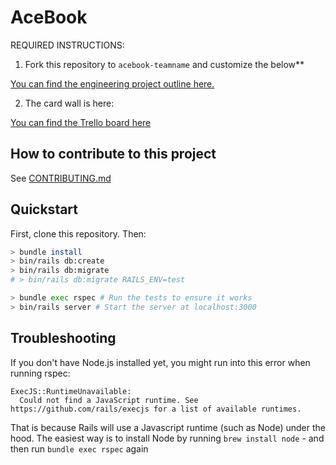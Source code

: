 # AceBook

REQUIRED INSTRUCTIONS:

1. Fork this repository to `acebook-teamname` and customize
   the below\*\*

[You can find the engineering project outline here.](https://github.com/makersacademy/course/tree/master/engineering_projects/rails)

2. The card wall is here:

[You can find the Trello board here](https://trello.com/b/Sj8Qlv4L/team-soda)

## How to contribute to this project

See [CONTRIBUTING.md](CONTRIBUTING.md)

## Quickstart

First, clone this repository. Then:

```bash
> bundle install
> bin/rails db:create
> bin/rails db:migrate
# > bin/rails db:migrate RAILS_ENV=test

> bundle exec rspec # Run the tests to ensure it works
> bin/rails server # Start the server at localhost:3000
```

## Troubleshooting

If you don't have Node.js installed yet, you might run into this error when running rspec:

```
ExecJS::RuntimeUnavailable:
  Could not find a JavaScript runtime. See https://github.com/rails/execjs for a list of available runtimes.
```

That is because Rails will use a Javascript runtime (such as Node) under the hood. The easiest way is to install Node by running `brew install node` -
and then run `bundle exec rspec` again
